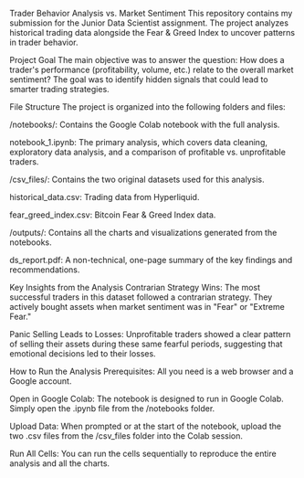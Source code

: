 Trader Behavior Analysis vs. Market Sentiment
This repository contains my submission for the Junior Data Scientist assignment. The project analyzes historical trading data alongside the Fear & Greed Index to uncover patterns in trader behavior.

Project Goal
The main objective was to answer the question: How does a trader's performance (profitability, volume, etc.) relate to the overall market sentiment? The goal was to identify hidden signals that could lead to smarter trading strategies.

File Structure
The project is organized into the following folders and files:

/notebooks/: Contains the Google Colab notebook with the full analysis.

notebook_1.ipynb: The primary analysis, which covers data cleaning, exploratory data analysis, and a comparison of profitable vs. unprofitable traders.

/csv_files/: Contains the two original datasets used for this analysis.

historical_data.csv: Trading data from Hyperliquid.

fear_greed_index.csv: Bitcoin Fear & Greed Index data.

/outputs/: Contains all the charts and visualizations generated from the notebooks.

ds_report.pdf: A non-technical, one-page summary of the key findings and recommendations.

Key Insights from the Analysis
Contrarian Strategy Wins: The most successful traders in this dataset followed a contrarian strategy. They actively bought assets when market sentiment was in "Fear" or "Extreme Fear."

Panic Selling Leads to Losses: Unprofitable traders showed a clear pattern of selling their assets during these same fearful periods, suggesting that emotional decisions led to their losses.

How to Run the Analysis
Prerequisites: All you need is a web browser and a Google account.

Open in Google Colab: The notebook is designed to run in Google Colab. Simply open the .ipynb file from the /notebooks folder.

Upload Data: When prompted or at the start of the notebook, upload the two .csv files from the /csv_files folder into the Colab session.

Run All Cells: You can run the cells sequentially to reproduce the entire analysis and all the charts.
